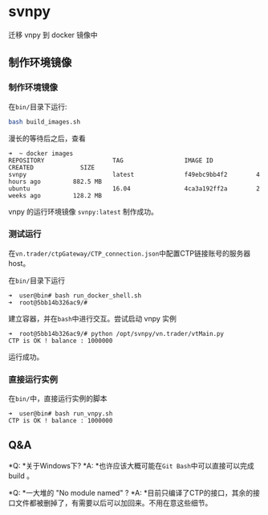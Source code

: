 # svnpy
迁移 vnpy 到 docker 镜像中

## 制作环境镜像

### 制作环境镜像
在```bin/```目录下运行:
```bash
bash build_images.sh
```

漫长的等待后之后，查看
```
➜  ~ docker images
REPOSITORY                   TAG                 IMAGE ID            CREATED             SIZE
svnpy                        latest              f49ebc9bb4f2        4 hours ago         882.5 MB
ubuntu                       16.04               4ca3a192ff2a        2 weeks ago         128.2 MB
```

vnpy 的运行环境镜像 ```svnpy:latest``` 制作成功。

### 测试运行
在```vn.trader/ctpGateway/CTP_connection.json```中配置CTP链接账号的服务器host。

在```bin/```目录下运行
```
➜  user@bin# bash run_docker_shell.sh
➜  root@5bb14b326ac9/#
```
建立容器，并在```bash```中进行交互。尝试启动 vnpy 实例
```
➜  root@5bb14b326ac9/# python /opt/svnpy/vn.trader/vtMain.py
CTP is OK ! balance : 1000000
```
运行成功。

### 直接运行实例
在```bin/```中，直接运行实例的脚本
```
➜  user@bin# bash run_vnpy.sh
CTP is OK ! balance : 1000000
```

## Q&A
*Q: *关于Windows下?
*A: *也许应该大概可能在```Git Bash```中可以直接可以完成 build 。

*Q: *一大堆的 "No module named" ?
*A: *目前只编译了CTP的接口，其余的接口文件都被删掉了，有需要以后可以加回来。不用在意这些细节。